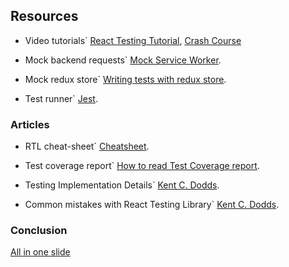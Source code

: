 ## Resources

- Video tutorials` [React Testing Tutorial](https://www.youtube.com/playlist?list=PLC3y8-rFHvwirqe1KHFCHJ0RqNuN61SJd), [Crash Course](https://www.youtube.com/playlist?list=PL4cUxeGkcC9gm4_-5UsNmLqMosM-dzuvQ)

- Mock backend requests` [Mock Service Worker](https://mswjs.io/docs/getting-started/install).

- Mock redux store` [Writing tests with redux store](https://redux.js.org/usage/writing-tests).

- Test runner` [Jest](https://jestjs.io/docs/getting-started).

### Articles

- RTL cheat-sheet` [Cheatsheet](https://testing-library.com/docs/react-testing-library/cheatsheet).

- Test coverage report` [How to read Test Coverage report](https://krishankantsinghal.medium.com/how-to-read-test-coverage-report-generated-using-jest-c2d1cb70da8b).

- Testing Implementation Details` [Kent C. Dodds](https://kentcdodds.com/blog/testing-implementation-details).

- Common mistakes with React Testing Library` [Kent C. Dodds](https://kentcdodds.com/blog/common-mistakes-with-react-testing-library).

### Conclusion

[All in one slide](https://drive.google.com/file/d/1aHS4j4Vqm_RCm1r-s1XXywNF1B0ndqfr/view?usp=share_link)
